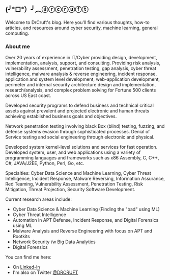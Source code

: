 ## (╯°□°）╯︵ⓓⓡⓒⓡⓤⓕⓣ

Welcome to DrCruft's blog. Here you'll find various thoughts, how-to articles, and resources around cyber security, machine learning, general computing.

### About me

Over 20 years of experience in IT/Cyber providing design, development, implementation, analysis, support, and consulting. Providing risk analysis, vulnerability assessment, penetration testing, gap analysis, cyber threat intelligence, malware analysis & reverse engineering, incident response, application and system level development, web-application development, perimeter and internal security architecture design and implementation, research/analysis, and complex problem solving for Fortune 500 clients across US East coast.

Developed security programs to defend business and technical critical assets against prevalent and projected electronic and human threats achieving established business goals and objectives.

Network penetration testing involving black Box (blind) testing, fuzzing, and defense systems evasion through sophisticated processes. Denial of Service testing and social engineering through electronic and physical.

Developed system kernel-level solutions and services for fast operation. Developed system, user, and web applications using a variety of programming languages and frameworks such as x86 Assembly, C, C++, C#, JAVA/J2EE, Python, Perl, Go, etc.

Specialties: Cyber Data Science and Machine Learning, Cyber Threat Intelligence, Incident Response, Malware Reversing, Information Assurance, Red Teaming, Vulnerability Assessment, Penetration Testing, Risk Mitigation, Threat Projection, Security Software Development.

Current research areas include:
- Cyber Data Science & Machine Learning (Finding the "bad" using ML)
- Cyber Threat Intelligence
- Automation in APT Defense, Incident Response, and Digital Forensics using ML
- Malware Analysis and Reverse Engineering with focus on APT and Rootkits
- Network Security /w Big Data Analytics
- Digital Forensics 

You can find me here:
- On [Linked-In](https://www.linkedin.com/in/amintora/)
- I'm also on Twitter [@DRCRUFT](https://twitter.com/drcruft)
